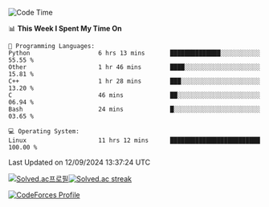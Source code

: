 
<!--START_SECTION:waka-->
![Code Time](http://img.shields.io/badge/Code%20Time-3%2C646%20hrs%2015%20mins-blue)

📊 **This Week I Spent My Time On** 

```text
💬 Programming Languages: 
Python                   6 hrs 13 mins       ██████████████░░░░░░░░░░░   55.55 % 
Other                    1 hr 46 mins        ████░░░░░░░░░░░░░░░░░░░░░   15.81 % 
C++                      1 hr 28 mins        ███░░░░░░░░░░░░░░░░░░░░░░   13.20 % 
C                        46 mins             ██░░░░░░░░░░░░░░░░░░░░░░░   06.94 % 
Bash                     24 mins             █░░░░░░░░░░░░░░░░░░░░░░░░   03.65 % 

💻 Operating System: 
Linux                    11 hrs 12 mins      █████████████████████████   100.00 % 
```


 Last Updated on 12/09/2024 13:37:24 UTC
<!--END_SECTION:waka-->


[![Solved.ac프로필](http://mazassumnida.wtf/api/generate_badge?boj=hckim96)](https://solved.ac/hckim96)[![Solved.ac streak](http://mazandi.herokuapp.com/api?handle=hckim96&theme=dark)](https://solved.ac/hckim96)


[![CodeForces Profile](https://cf.leed.at?id=hckim96)](https://codeforces.com/profile/hckim96)


